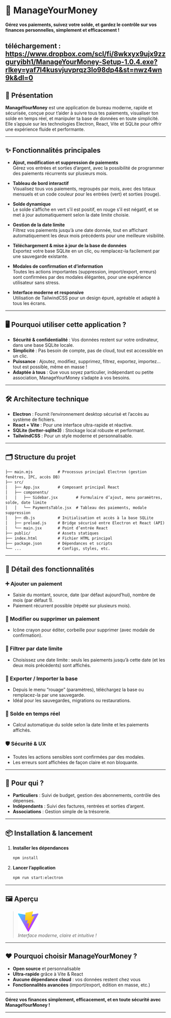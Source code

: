 <!--
README généré automatiquement le 27 avril 2025
-->

# 💸 ManageYourMoney

**Gérez vos paiements, suivez votre solde, et gardez le contrôle sur vos finances personnelles, simplement et efficacement !**

téléchargement : https://www.dropbox.com/scl/fi/8wkxyx9ujx9zzguryibh1/ManageYourMoney-Setup-1.0.4.exe?rlkey=yaf7l4kusvjuvprqz3lo98dp4&st=nwz4wn9k&dl=0
---

## 🚀 Présentation

**ManageYourMoney** est une application de bureau moderne, rapide et sécurisée, conçue pour t’aider à suivre tous tes paiements, visualiser ton solde en temps réel, et manipuler ta base de données en toute simplicité. Elle s’appuie sur les technologies Electron, React, Vite et SQLite pour offrir une expérience fluide et performante.

---

## ✨ Fonctionnalités principales

- **Ajout, modification et suppression de paiements**  
  Gérez vos entrées et sorties d’argent, avec la possibilité de programmer des paiements récurrents sur plusieurs mois.

- **Tableau de bord interactif**  
  Visualisez tous vos paiements, regroupés par mois, avec des totaux mensuels et un code couleur pour les entrées (vert) et sorties (rouge).

- **Solde dynamique**  
  Le solde s’affiche en vert s’il est positif, en rouge s’il est négatif, et se met à jour automatiquement selon la date limite choisie.

- **Gestion de la date limite**  
  Filtrez vos paiements jusqu’à une date donnée, tout en affichant automatiquement les deux mois précédents pour une meilleure visibilité.

- **Téléchargement & mise à jour de la base de données**  
  Exportez votre base SQLite en un clic, ou remplacez-la facilement par une sauvegarde existante.

- **Modales de confirmation et d’information**  
  Toutes les actions importantes (suppression, import/export, erreurs) sont confirmées par des modales élégantes, pour une expérience utilisateur sans stress.

- **Interface moderne et responsive**  
  Utilisation de TailwindCSS pour un design épuré, agréable et adapté à tous les écrans.

---

## 🖥️ Pourquoi utiliser cette application ?

- **Sécurité & confidentialité** : Vos données restent sur votre ordinateur, dans une base SQLite locale.
- **Simplicité** : Pas besoin de compte, pas de cloud, tout est accessible en un clic.
- **Puissance** : Ajoutez, modifiez, supprimez, filtrez, exportez, importez… tout est possible, même en masse !
- **Adaptée à tous** : Que vous soyez particulier, indépendant ou petite association, ManageYourMoney s’adapte à vos besoins.

---

## 🛠️ Architecture technique

- **Electron** : Fournit l’environnement desktop sécurisé et l’accès au système de fichiers.
- **React + Vite** : Pour une interface ultra-rapide et réactive.
- **SQLite (better-sqlite3)** : Stockage local robuste et performant.
- **TailwindCSS** : Pour un style moderne et personnalisable.

---

## 🗂️ Structure du projet

```
├── main.mjs           # Processus principal Electron (gestion fenêtres, IPC, accès DB)
├── src/
│   ├── App.jsx        # Composant principal React
│   ├── components/
│   │   ├── Sidebar.jsx        # Formulaire d’ajout, menu paramètres, solde, date limite
│   │   └── PaymentsTable.jsx  # Tableau des paiements, modale suppression
│   ├── db.js          # Initialisation et accès à la base SQLite
│   ├── preload.js     # Bridge sécurisé entre Electron et React (API)
│   └── main.jsx       # Point d’entrée React
├── public/            # Assets statiques
├── index.html         # Fichier HTML principal
├── package.json       # Dépendances et scripts
└── ...                # Configs, styles, etc.
```

---

## 🧩 Détail des fonctionnalités

### ➕ Ajouter un paiement
- Saisie du montant, source, date (par défaut aujourd’hui), nombre de mois (par défaut 1).
- Paiement récurrent possible (répété sur plusieurs mois).

### 📝 Modifier ou supprimer un paiement
- Icône crayon pour éditer, corbeille pour supprimer (avec modale de confirmation).

### 📅 Filtrer par date limite
- Choisissez une date limite : seuls les paiements jusqu’à cette date (et les deux mois précédents) sont affichés.

### 💾 Exporter / Importer la base
- Depuis le menu “rouage” (paramètres), téléchargez la base ou remplacez-la par une sauvegarde.
- Idéal pour les sauvegardes, migrations ou restaurations.

### 🧮 Solde en temps réel
- Calcul automatique du solde selon la date limite et les paiements affichés.

### 🛡️ Sécurité & UX
- Toutes les actions sensibles sont confirmées par des modales.
- Les erreurs sont affichées de façon claire et non bloquante.

---

## 🎯 Pour qui ?

- **Particuliers** : Suivi de budget, gestion des abonnements, contrôle des dépenses.
- **Indépendants** : Suivi des factures, rentrées et sorties d’argent.
- **Associations** : Gestion simple de la trésorerie.

---

## 📦 Installation & lancement

1. **Installer les dépendances**  
   ```bash
   npm install
   ```
2. **Lancer l’application**  
   ```bash
   npm run start:electron
   ```

---

## 🖼️ Aperçu

> ![Aperçu de l’application](public/vite.svg)  
> *Interface moderne, claire et intuitive !*

---

## ❤️ Pourquoi choisir ManageYourMoney ?

- **Open source** et personnalisable
- **Ultra-rapide** grâce à Vite & React
- **Aucune dépendance cloud** : vos données restent chez vous
- **Fonctionnalités avancées** (import/export, édition en masse, etc.)

---

**Gérez vos finances simplement, efficacement, et en toute sécurité avec ManageYourMoney !**

---